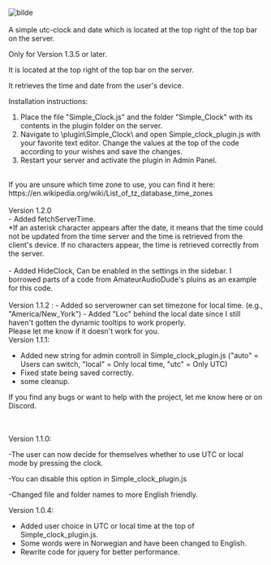 ![bilde](https://github.com/user-attachments/assets/cc8a4022-9d6c-49ae-95f3-0db7d7813b54)
<br><br>
A simple utc-clock and date which is located at the top right of the top bar on the server.

Only for Version 1.3.5 or later.

It is located at the top right of the top bar on the server.

It retrieves the time and date from the user's device.

Installation instructions:
1. Place the file "Simple_Clock.js" and the folder "Simple_Clock" with its contents in the plugin folder on the server.
2. Navigate to \plugin\Simple_Clock\ and open Simple_clock_plugin.js with your favorite text editor. Change the values at the top of the code according to your wishes and save the changes.
3. Restart your server and activate the plugin in Admin Panel.
<br>
If you are unsure which time zone to use, you can find it here: https://en.wikipedia.org/wiki/List_of_tz_database_time_zones
<br><br>
Version 1.2.0<br>
- Added fetchServerTime.<br>
*If an asterisk character appears after the date, it means that the time could not be updated from the time server and the time is retrieved from the client's device. If no characters appear, the time is retrieved correctly from the server.<br><br>
- Added HideClock, Can be enabled in the settings in the sidebar. I borrowed parts of a code from AmateurAudioDude's pluins as an example for this code.
<br>
<br>
Version 1.1.2 :
- Added so serverowner can set timezone for local time. (e.g., "America/New_York")
- Added "Loc" behind the local date since I still haven't gotten the dynamic tooltips to work properly.
<br>
Please let me know if it doesn't work for you.

<br>
Version 1.1.1:

- Added new string for admin controll in Simple_clock_plugin.js ("auto" = Users can switch, "local" = Only local time, "utc" = Only UTC)
- Fixed state being saved correctly.
- some cleanup.

If you find any bugs or want to help with the project, let me know here or on Discord.

<br><br>
Version 1.1.0:

-The user can now decide for themselves whether to use UTC or local mode by pressing the clock.

-You can disable this option in Simple_clock_plugin.js

-Changed file and folder names to more English friendly.


Version 1.0.4:
- Added user choice in UTC or local time at the top of Simple_clock_plugin.js.
- Some words were in Norwegian and have been changed to English.
- Rewrite code for jquery for better performance.



